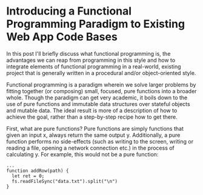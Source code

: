# Introducing a Functional Programming Paradigm to Existing Web App Code Bases

In this post I'll briefly discuss what functional programming is, the advantages we can reap from programming in this style and how to integrate elements of functional programming in a real-world, existing project that is generally written in a procedural and/or object-oriented style.


Functional programming is a paradigm wherein we solve larger problems by fitting together (or composing) small, focused, pure functions into a broader whole. Though the paradigm can get very academic, it boils down to the use of pure functions and immutable data structures over stateful objects and mutable data. The ideal result is more of a description of how to achieve the goal, rather than a step-by-step recipe how to get there.  

First, what are pure functions? Pure functions are simply functions that given an input x, always return the same output y. Additionally, a pure function performs no side-effects (such as writing to the screen, writing or reading a file, opening a network connection etc.)  in the process of calculating y. For example, this would not be a pure function:

```
...
function addRow(path) {
  let ret = 0;
  fs.readFileSync("data.txt").split("\n")
} 
```

